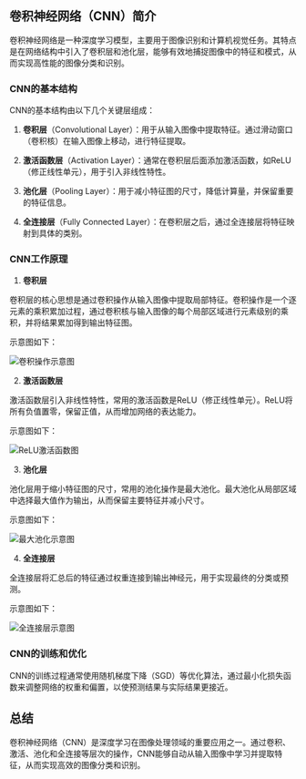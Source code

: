 ## 卷积神经网络（CNN）简介

卷积神经网络是一种深度学习模型，主要用于图像识别和计算机视觉任务。其特点是在网络结构中引入了卷积层和池化层，能够有效地捕捉图像中的特征和模式，从而实现高性能的图像分类和识别。

### CNN的基本结构

CNN的基本结构由以下几个关键层组成：

1. **卷积层**（Convolutional Layer）：用于从输入图像中提取特征。通过滑动窗口（卷积核）在输入图像上移动，进行特征提取。

2. **激活函数层**（Activation Layer）：通常在卷积层后面添加激活函数，如ReLU（修正线性单元），用于引入非线性特性。

3. **池化层**（Pooling Layer）：用于减小特征图的尺寸，降低计算量，并保留重要的特征信息。

4. **全连接层**（Fully Connected Layer）：在卷积层之后，通过全连接层将特征映射到具体的类别。

### CNN工作原理

1. **卷积层**

卷积层的核心思想是通过卷积操作从输入图像中提取局部特征。卷积操作是一个逐元素的乘积累加过程，通过卷积核与输入图像的每个局部区域进行元素级别的乘积，并将结果累加得到输出特征图。

示意图如下：

![卷积操作示意图](https://pic3.zhimg.com/v2-317e68dfbeb20b9d3cf48f74cbf590c2_b.webp)

2. **激活函数层**

激活函数层引入非线性特性，常用的激活函数是ReLU（修正线性单元）。ReLU将所有负值置零，保留正值，从而增加网络的表达能力。

示意图如下：

![ReLU激活函数图](https://github.com/buluslee/DT-AI/assets/93359778/1c1feba9-41c0-49c4-828c-1458688b2512)


3. **池化层**

池化层用于缩小特征图的尺寸，常用的池化操作是最大池化。最大池化从局部区域中选择最大值作为输出，从而保留主要特征并减小尺寸。

示意图如下：

![最大池化示意图](https://github.com/buluslee/DT-AI/assets/93359778/1646daba-d150-4eb0-9bd0-1b707dc72330)


4. **全连接层**

全连接层将汇总后的特征通过权重连接到输出神经元，用于实现最终的分类或预测。

示意图如下：

![全连接层示意图](fully_connected_layer_image_link)

### CNN的训练和优化

CNN的训练过程通常使用随机梯度下降（SGD）等优化算法，通过最小化损失函数来调整网络的权重和偏置，以使预测结果与实际结果更接近。

## 总结

卷积神经网络（CNN）是深度学习在图像处理领域的重要应用之一。通过卷积、激活、池化和全连接等层次的操作，CNN能够自动从输入图像中学习并提取特征，从而实现高效的图像分类和识别。

